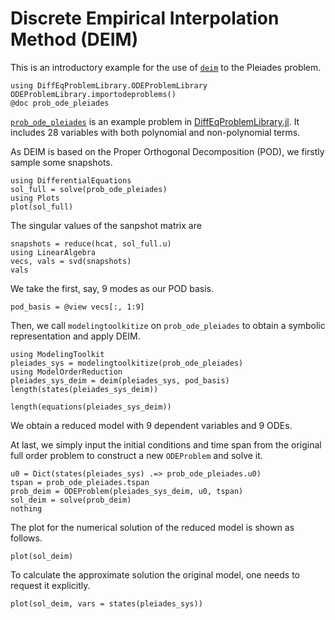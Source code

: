 # Discrete Empirical Interpolation Method (DEIM)

This is an introductory example for the use of [`deim`](@ref) to the Pleiades problem.

```@example deim-pleiades
using DiffEqProblemLibrary.ODEProblemLibrary
ODEProblemLibrary.importodeproblems()
@doc prob_ode_pleiades
```

[`prob_ode_pleiades`](https://github.com/SciML/DiffEqProblemLibrary.jl/blob/c2cf35b728856c1d9c07d48dc83daef91b964e2c/src/ode/ode_simple_nonlinear_prob.jl#L225)
is an example problem in 
[DiffEqProblemLibrary.jl](https://github.com/JuliaDiffEq/DiffEqProblemLibrary.jl/tree/master/src/ode).
It includes 28 variables with both polynomial and non-polynomial terms.

As DEIM is based on the Proper Orthogonal Decomposition (POD), we firstly sample some 
snapshots.

```@example deim-pleiades
using DifferentialEquations
sol_full = solve(prob_ode_pleiades)
using Plots
plot(sol_full)
```

The singular values of the sanpshot matrix are

```@example deim-pleiades
snapshots = reduce(hcat, sol_full.u)
using LinearAlgebra
vecs, vals = svd(snapshots)
vals
```

We take the first, say, 9 modes as our POD basis.

```@example deim-pleiades
pod_basis = @view vecs[:, 1:9]
```

Then, we call `modelingtoolkitize` on `prob_ode_pleiades` to obtain a symbolic 
representation and apply DEIM.

```@example deim-pleiades
using ModelingToolkit
pleiades_sys = modelingtoolkitize(prob_ode_pleiades)
using ModelOrderReduction
pleiades_sys_deim = deim(pleiades_sys, pod_basis)
length(states(pleiades_sys_deim))
```

```@example deim-pleiades
length(equations(pleiades_sys_deim))
```

We obtain a reduced model with 9 dependent variables and 9 ODEs.

At last, we simply input the initial conditions and time span from the original full order
problem to construct a new `ODEProblem` and solve it.

```@example deim-pleiades
u0 = Dict(states(pleiades_sys) .=> prob_ode_pleiades.u0)
tspan = prob_ode_pleiades.tspan
prob_deim = ODEProblem(pleiades_sys_deim, u0, tspan)
sol_deim = solve(prob_deim)
nothing
```

The plot for the numerical solution of the reduced model is shown as follows.

```@example deim-pleiades
plot(sol_deim)
```

To calculate the approximate solution the original model, one needs to request it
explicitly.

```@example deim-pleiades
plot(sol_deim, vars = states(pleiades_sys))
```
